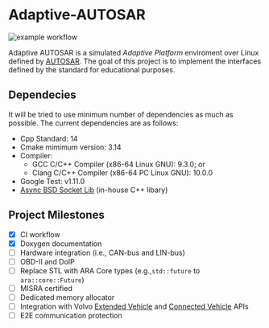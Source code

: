 # Adaptive-AUTOSAR
![example workflow](https://github.com/langroodi/Adaptive-AUTOSAR/actions/workflows/cmake.yml/badge.svg)

Adaptive AUTOSAR is a simulated _Adaptive Platform_ enviroment over Linux defined by [AUTOSAR](https://www.autosar.org/standards/adaptive-platform/). The goal of this project is to implement the interfaces defined by the standard for educational purposes.

## Dependecies

It will be tried to use minimum number of dependencies as much as possible. The current dependencies are as follows:

- Cpp Standard: 14
- Cmake mimimum version: 3.14
- Compiler:
    - GCC C/C++ Compiler (x86-64 Linux GNU): 9.3.0; or
    - Clang C/C++ Compiler (x86-64 PC Linux GNU): 10.0.0
- Google Test: v1.11.0
- [Async BSD Socket Lib](https://github.com/langroodi/Async-BSD-Socket-Lib) (in-house C++ libary)

## Project Milestones

- [x] CI workflow
- [x] Doxygen documentation
- [ ] Hardware integration (i.e., CAN-bus and LIN-bus)
- [ ] OBD-II and DoIP
- [ ] Replace STL with ARA Core types (e.g.,`std::future` to `ara::core::Future`)
- [ ] MISRA certified
- [ ] Dedicated memory allocator
- [ ] Integration with Volvo [Extended Vehicle](https://developer.volvocars.com/volvo-api/extended-vehicle/) and [Connected Vehicle](https://developer.volvocars.com/volvo-api/connected-vehicle/) APIs
- [ ] E2E communication protection
